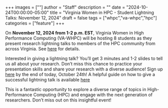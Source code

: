 +++
images = [""]
author = "Staff"
description = ""
date = "2024-10-24T00:00:00-05:00"
title = "Virginia Women in HPC - Student Lightning Talks: November 12, 2024"
draft = false
tags = ["whpc","va-whpc","hpc"]
categories = ["feature"]
+++

On **November 12, 2024 from 1-2 p.m. EST**, Virginia Women in High Performance Computing (VA-WHPC) will be hosting 8 students as they present research lightning talks to members of the HPC community from across Virginia. See [here](https://va-whpc.org/event/save-the-date-student-lightning-talks-2024/) for details.


Interested in giving a lightning talk? You’ll get 3 minutes and 1-2 slides to tell us all about your research. Don’t miss this chance to practice your presentation skills and share your research with a diverse audience! Sign up [here](https://docs.google.com/forms/d/e/1FAIpQLScSiY0fSa0E_s4tvdqVTxSqBQy9O04JkkhwiErR-VV2OvePCg/viewform) by the end of today, October 24th! A helpful guide on how to give a successful lightning talk is available [here](https://docs.google.com/document/d/1A3z25qhuivK4Zftg876EMSmotnzOsZP2J64SfH85XUw/edit?tab=t.0)

This is a fantastic opportunity to explore a diverse range of topics in High-Performance Computing (HPC) and engage with the next generation of researchers. Don’t miss out on this insightful event!

<!-- {{< button button-url="https://virginia.zoom.us/meeting/register/tJwscemrqzIvHNfBxVoRpacHKhsIwenoXGF8/#registration" button-class="primary" button-text="Register for the Event" >}} -->

